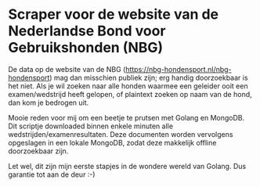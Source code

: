 # Scraper voor de website van de Nederlandse Bond voor Gebruikshonden (NBG)

De data op de website van de NBG (https://nbg-hondensport.nl/nbg-hondensport) mag 
dan misschien publiek zijn; erg handig doorzoekbaar is het niet. Als je wil zoeken 
naar alle honden waarmee een geleider ooit een examen/wedstrijd heeft gelopen, of 
plaintext zoeken op naam van de hond, dan kom je bedrogen uit. 

Mooie reden voor mij om een beetje te prutsen met Golang en MongoDB. Dit scriptje 
downloaded binnen enkele minuten alle wedstrijden/examenresultaten. Deze documenten 
worden vervolgens opgeslagen in een lokale MongoDB, zodat deze makkelijk offline 
doorzoekbaar zijn. 

Let wel, dit zijn mijn eerste stapjes in de wondere wereld van Golang. Dus garantie
tot aan de deur :-)